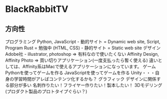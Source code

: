 # BlackRabbitTV

## 方向性

プログラミング
  Python, JavaScript - 動的サイト = Dynamic web site, Script, Program
  Rust = 勉強中
  (HTML, CSS) - 静的サイト = Static web site
デザイン
  Adobe社 - illustrator, photoshop => 有料なので使いたくない
  Affinity Design, Affinity Photo => 買い切りアプリケーション(一度支払ったら暫く使える)
  違いとしては、Affinity系はMacで使えるアプリケーションになっています。
ゲーム
  Pythonを使ってゲームを作る
  JavaScriptを使ってゲームを作る
  Unity・・・自身の学習時間がアレばコンテンツ化するかも？
グラフィック
  デザインに関係する部分が多い
  名刺作りたい！フライヤー作りたい！製本したい！
3Dモデリング(プロダクト製品のプロトタイプぐらい？)
